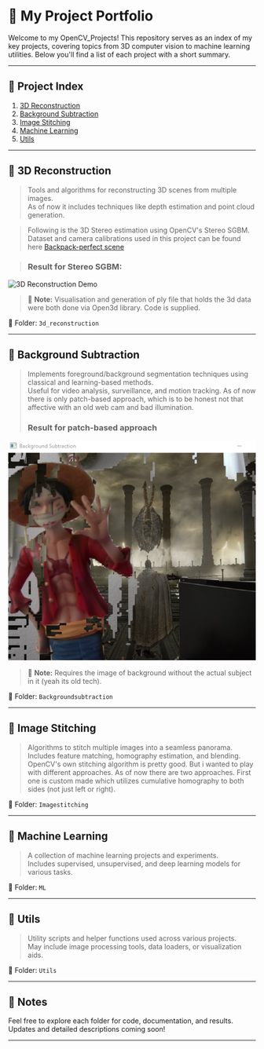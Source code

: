 # 🧠 My Project Portfolio

Welcome to my OpenCV_Projects! This repository serves as an index of my key projects, covering topics from 3D computer vision to machine learning utilities. Below you'll find a list of each project with a short summary.

---

## 📁 Project Index

1. [3D Reconstruction](#-3d-reconstruction)
2. [Background Subtraction](#-background-subtraction)
3. [Image Stitching](#-image-stitching)
4. [Machine Learning](#-machine-learning)
5. [Utils](#-utils)

---

## 🔷 3D Reconstruction

> Tools and algorithms for reconstructing 3D scenes from multiple images.  
As of now it includes techniques like depth estimation and point cloud generation.

> Following is the 3D Stereo estimation using OpenCV's Stereo SGBM. Dataset and camera calibrations used in this project can be found here [Backpack-perfect scene](https://vision.middlebury.edu/stereo/data/scenes2014/datasets/Backpack-perfect/) 

> ### Result for Stereo SGBM:
<img src="OpenCV_Projects/Resources/3dstereo.gif" alt="3D Reconstruction Demo" width="600"/>

> 📌 **Note:** Visualisation and generation of ply file that holds the 3d data were both done via Open3d library. Code is supplied.


📂 Folder: `3d_reconstruction`

---

## 🔶 Background Subtraction

> Implements foreground/background segmentation techniques using classical and learning-based methods.  
Useful for video analysis, surveillance, and motion tracking.
> As of now there is only patch-based approach, which is to be honest not that affective with an old web cam and bad illumination.
> ### Result for patch-based approach
<img src="OpenCV_Projects/Resources/background_subt_patch_result.png" alt="Background Subtraction (Patch Based)" width="600"/>

> 📌 **Note:** Requires the image of background without the actual subject in it (yeah its old tech).

📂 Folder: `Backgroundsubtraction`

---

## 🧵 Image Stitching

> Algorithms to stitch multiple images into a seamless panorama.  
Includes feature matching, homography estimation, and blending.
> OpenCV's own stitching algorithm is pretty good. But i wanted to play with different approaches.
> As of now there are two approaches. First one is custom made which utilizes cumulative homography to both sides (not just left or right). 

📂 Folder: `Imagestitching`

---

## 🧠 Machine Learning

> A collection of machine learning projects and experiments.  
Includes supervised, unsupervised, and deep learning models for various tasks.

📂 Folder: `ML`

---

## 🧰 Utils

> Utility scripts and helper functions used across various projects.  
May include image processing tools, data loaders, or visualization aids.

📂 Folder: `Utils`

---

## 📌 Notes

Feel free to explore each folder for code, documentation, and results.  
Updates and detailed descriptions coming soon!

---
